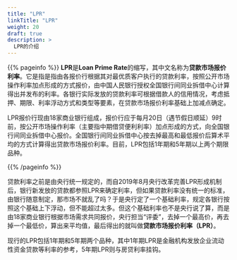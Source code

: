 ```yaml
---
title: "LPR"
linkTitle: "LPR"
weight: 20
draft: true
description: >
  LPR的介绍
---
```


{{% pageinfo %}}
**LPR**是**Loan Prime Rate**的缩写，其中文名称为**贷款市场报价利率**。它是指是指由各报价行根据其对最优质客户执行的贷款利率，按照公开市场操作利率加点形成的方式报价，由中国人民银行授权全国银行间同业拆借中心计算得出并发布的利率。各银行实际发放的贷款利率可根据借款人的信用情况，考虑抵押、期限、利率浮动方式和类型等要素，在贷款市场报价利率基础上加减点确定。

LPR报价行现由18家商业银行组成，报价行应于每月20日（遇节假日顺延）9时前，按公开市场操作利率（主要指中期借贷便利利率）加点形成的方式，向全国银行间同业拆借中心报价。全国银行间同业拆借中心按去掉最高和最低报价后算术平均的方式计算得出贷款市场报价利率。目前，LPR包括1年期和5年期以上两个期限品种。

{{% /pageinfo %}}



贷款利率之前是由央行统一规定的，而自2019年8月央行改革完善LPR形成机制后，银行新发放的贷款都参照LPR来确定利率，但如果贷款利率没有统一的标准，由银行随意制定，那市场不就乱了吗？于是央行定了一个基础利率，规定各银行按照这个基础上下浮动，但不能超过太多。但这个基础利率也不是央行说了算，而是由18家商业银行根据市场需求共同报价，央行担当“评委”，去掉一个最高价，再去掉一个最低价，算出来平均值，最后得出的就叫做**贷款市场报价利率（LPR）**。

现行的LPR包括1年期和5年期两个品种，其中1年期LPR是金融机构发放企业流动性资金贷款等利率的参考，5年期LPR则与房贷利率挂钩。
